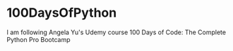 # 100DaysOfPython
I am following Angela Yu's Udemy course 100 Days of Code: The Complete Python Pro Bootcamp
